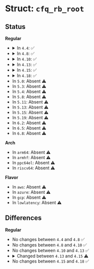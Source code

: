# Struct: <code>cfq_rb_root</code>

## Status
<b>Regular</b>
<ul>
<li>
<details>
<summary>In <code>4.4</code>: ✅</summary>

```c
struct cfq_rb_root {
    struct rb_root rb;
    struct rb_node *left;
    unsigned int count;
    u64 min_vdisktime;
    struct cfq_ttime ttime;
};
```
</details>
</li>
<li>
<details>
<summary>In <code>4.8</code>: ✅</summary>

```c
struct cfq_rb_root {
    struct rb_root rb;
    struct rb_node *left;
    unsigned int count;
    u64 min_vdisktime;
    struct cfq_ttime ttime;
};
```
</details>
</li>
<li>
<details>
<summary>In <code>4.10</code>: ✅</summary>

```c
struct cfq_rb_root {
    struct rb_root rb;
    struct rb_node *left;
    unsigned int count;
    u64 min_vdisktime;
    struct cfq_ttime ttime;
};
```
</details>
</li>
<li>
<details>
<summary>In <code>4.13</code>: ✅</summary>

```c
struct cfq_rb_root {
    struct rb_root rb;
    struct rb_node *left;
    unsigned int count;
    u64 min_vdisktime;
    struct cfq_ttime ttime;
};
```
</details>
</li>
<li>
<details>
<summary>In <code>4.15</code>: ✅</summary>

```c
struct cfq_rb_root {
    struct rb_root_cached rb;
    struct rb_node *rb_rightmost;
    unsigned int count;
    u64 min_vdisktime;
    struct cfq_ttime ttime;
};
```
</details>
</li>
<li>
<details>
<summary>In <code>4.18</code>: ✅</summary>

```c
struct cfq_rb_root {
    struct rb_root_cached rb;
    struct rb_node *rb_rightmost;
    unsigned int count;
    u64 min_vdisktime;
    struct cfq_ttime ttime;
};
```
</details>
</li>
<li>
In <code>5.0</code>: Absent ⚠️
</li>
<li>
In <code>5.3</code>: Absent ⚠️
</li>
<li>
In <code>5.4</code>: Absent ⚠️
</li>
<li>
In <code>5.8</code>: Absent ⚠️
</li>
<li>
In <code>5.11</code>: Absent ⚠️
</li>
<li>
In <code>5.13</code>: Absent ⚠️
</li>
<li>
In <code>5.15</code>: Absent ⚠️
</li>
<li>
In <code>5.19</code>: Absent ⚠️
</li>
<li>
In <code>6.2</code>: Absent ⚠️
</li>
<li>
In <code>6.5</code>: Absent ⚠️
</li>
<li>
In <code>6.8</code>: Absent ⚠️
</li>
</ul>
<b>Arch</b>
<ul>
<li>
In <code>arm64</code>: Absent ⚠️
</li>
<li>
In <code>armhf</code>: Absent ⚠️
</li>
<li>
In <code>ppc64el</code>: Absent ⚠️
</li>
<li>
In <code>riscv64</code>: Absent ⚠️
</li>
</ul>
<b>Flavor</b>
<ul>
<li>
In <code>aws</code>: Absent ⚠️
</li>
<li>
In <code>azure</code>: Absent ⚠️
</li>
<li>
In <code>gcp</code>: Absent ⚠️
</li>
<li>
In <code>lowlatency</code>: Absent ⚠️
</li>
</ul>

## Differences
<b>Regular</b>
<ul>
<li>
No changes between <code>4.4</code> and <code>4.8</code> ✅
</li>
<li>
No changes between <code>4.8</code> and <code>4.10</code> ✅
</li>
<li>
No changes between <code>4.10</code> and <code>4.13</code> ✅
</li>
<li>
<details>
<summary>Changed between <code>4.13</code> and <code>4.15</code> ⚠️</summary>
<ul>
<li>
<b>Field added. </b>
<code>struct rb_node *rb_rightmost</code>
</li>
<li>
<b>Field removed. </b>
<code>struct rb_node *left</code>
</li>
<li>
<b>Field type changed. </b>
<code>struct rb_root rb</code> ➡️ <code>struct rb_root_cached rb</code>
</li>
</ul>
</details>
</li>
<li>
No changes between <code>4.15</code> and <code>4.18</code> ✅
</li>
</ul>
